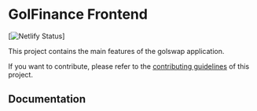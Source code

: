 # GolFinance Frontend

[![Netlify Status](https://api.netlify.com/api/v1/badges/7bebf1a3-be7b-4165-afd1-446256acd5e3/deploy-status)]

This project contains the main features of the golswap application.

If you want to contribute, please refer to the [contributing guidelines](./CONTRIBUTING.md) of this project.

## Documentation
